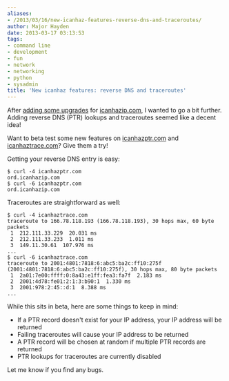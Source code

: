 ```yaml
---
aliases:
- /2013/03/16/new-icanhaz-features-reverse-dns-and-traceroutes/
author: Major Hayden
date: 2013-03-17 03:13:53
tags:
- command line
- development
- fun
- network
- networking
- python
- sysadmin
title: 'New icanhaz features: reverse DNS and traceroutes'
---
```


After [adding some upgrades][1] for [icanhazip.com][2], I wanted to go a bit further. Adding reverse DNS (PTR) lookups and traceroutes seemed like a decent idea!

Want to beta test some new features on [icanhazptr.com][3] and [icanhaztrace.com][4]? Give them a try!

Getting your reverse DNS entry is easy:

```
$ curl -4 icanhazptr.com
ord.icanhazip.com
$ curl -6 icanhazptr.com
ord.icanhazip.com
```


Traceroutes are straightforward as well:

```
$ curl -4 icanhaztrace.com
traceroute to 166.78.118.193 (166.78.118.193), 30 hops max, 60 byte packets
 1  212.111.33.229  20.031 ms
 2  212.111.33.233  1.011 ms
 3  149.11.30.61  107.976 ms
...
$ curl -6 icanhaztrace.com
traceroute to 2001:4801:7818:6:abc5:ba2c:ff10:275f (2001:4801:7818:6:abc5:ba2c:ff10:275f), 30 hops max, 80 byte packets
 1  2a01:7e00:ffff:0:8a43:e1ff:fea3:fa7f  2.183 ms
 2  2001:4d78:fe01:2:1:3:b90:1  1.330 ms
 3  2001:978:2:45::d:1  8.388 ms
...
```


While this sits in beta, here are some things to keep in mind:

  * If a PTR record doesn't exist for your IP address, your IP address will be returned
  * Failing traceroutes will cause your IP address to be returned
  * A PTR record will be chosen at random if multiple PTR records are returned
  * PTR lookups for traceroutes are currently disabled

Let me know if you find any bugs.

 [1]: /2013/02/23/more-upgrades-for-icanhazip-com/
 [2]: http://icanhazip.com
 [3]: http://icanhazptr.com
 [4]: http://icanhaztrace.com